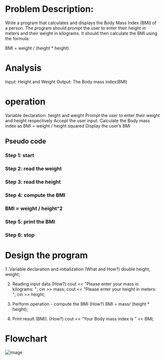 # Problem Description:
Write a program that calculates and displays the Body Mass Index (BMI) of a person. The program should prompt the user to enter their height in meters and their weight in kilograms. It should then calculate the BMI using the formula:

BMI = weight / (height * height)


# Analysis
Input: Height and Weight
Output: The Body mass index(BMI)

# operation
Variable declaration: height and weight
Prompt the user to enter their weight and height respectively
Accept the user input.
Calculate the Body mass index as BMI = weight / height squared
Display the user’s BMI

## Pseudo code
### Step 1: start
### Step 2: read the weight
### Step 3: read the height
### Step 4: compute the BMI
### BMI = weight / height^2
### Step 5: print the BMI
### Step 6: stop

# Design the program
1 .Variable declaration and initialization (What and How?)
double height, weight;

2. Reading input data (How?)
cout << "Please enter your mass in kilograms: ";
cin >> mass;
cout << "Please enter your height in meters: ";
cin >> height;

3. Perform operation - compute the BMI (How?)
BMI = mass/ (height * height);
4. Print result (BMI). (How?)
cout << “Your Body mass index is ” << BMI;

# Flowchart




![image](https://github.com/SWEG-2015EC-Batch/Lovelace-Coders/assets/149230080/42cd9289-cbcd-4bf2-8dfb-7ab33408356a)





